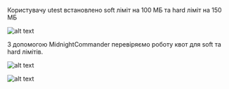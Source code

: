Користувачу utest встановлено soft ліміт на 100 МБ та hard ліміт на 150 МБ

![alt text](https://github.com/boikoserhii/DevOps_online_Lviv_2020Q3Q4/blob/master/m5/task5.5/task5_5_1.PNG)


З допомогою MidnightCommander перевіряємо роботу квот для soft та hard лімітів.

![alt text](https://github.com/boikoserhii/DevOps_online_Lviv_2020Q3Q4/blob/master/m5/task5.5/task5_5_soft.PNG)


![alt text](https://github.com/boikoserhii/DevOps_online_Lviv_2020Q3Q4/blob/master/m5/task5.5/task5_5_hard.PNG)

